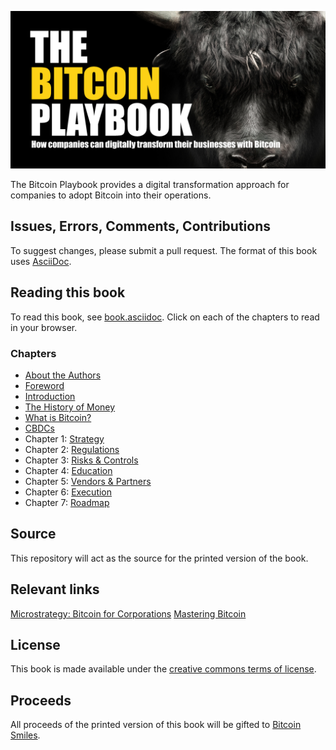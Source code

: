 ![The Bitcoin Playbook](https://github.com/BenGWeeks/TheBitcoinPlaybook/blob/main/images/The%20Bitcoin%20Playbook%20-%20Repo%20Card.png)

The Bitcoin Playbook provides a digital transformation approach for companies to adopt Bitcoin into their operations.

## Issues, Errors, Comments, Contributions

To suggest changes, please submit a pull request. The format of this book uses [AsciiDoc](https://docs.asciidoctor.org/asciidoc/latest/).

## Reading this book

To read this book, see [book.asciidoc](https://github.com/BenGWeeks/TheBitcoinPlaybook/blob/main/Book.asciidoc). Click on each of the chapters to read in your browser.

### Chapters

+ [About the Authors](https://github.com/BenGWeeks/TheBitcoinPlaybook/blob/main/AboutTheAuthors.asciidoc)
+ [Foreword](https://github.com/BenGWeeks/TheBitcoinPlaybook/blob/main/Foreword.asciidoc)
+ [Introduction](https://github.com/BenGWeeks/TheBitcoinPlaybook/blob/main/Introduction.asciidoc)
+ [The History of Money](https://github.com/BenGWeeks/TheBitcoinPlaybook/blob/main/TheHistoryOfMoney.asciidoc)
+ [What is Bitcoin?](https://github.com/BenGWeeks/TheBitcoinPlaybook/blob/main/WhatIsBitcoin.asciidoc)
+ [CBDCs](https://github.com/BenGWeeks/TheBitcoinPlaybook/blob/main/CBDCs.asciidoc)
+ Chapter 1: [Strategy](https://github.com/BenGWeeks/TheBitcoinPlaybook/blob/main/ch01.asciidoc)
+ Chapter 2: [Regulations](https://github.com/BenGWeeks/TheBitcoinPlaybook/blob/main/ch02.asciidoc)
+ Chapter 3: [Risks & Controls](https://github.com/BenGWeeks/TheBitcoinPlaybook/blob/main/ch03.asciidoc)
+ Chapter 4: [Education](https://github.com/BenGWeeks/TheBitcoinPlaybook/blob/main/ch04.asciidoc)
+ Chapter 5: [Vendors & Partners](https://github.com/BenGWeeks/TheBitcoinPlaybook/blob/main/ch05.asciidoc)
+ Chapter 6: [Execution](https://github.com/BenGWeeks/TheBitcoinPlaybook/blob/main/ch06.asciidoc)
+ Chapter 7: [Roadmap](https://github.com/BenGWeeks/TheBitcoinPlaybook/blob/main/ch07.asciidoc)

## Source

This repository will act as the source for the printed version of the book.

## Relevant links

[Microstrategy: Bitcoin for Corporations](https://www.microstrategy.com/en/bitcoin/bitcoin-for-corporations)
[Mastering Bitcoin](https://github.com/bitcoinbook/bitcoinbook)

## License

This book is made available under the [creative commons terms of license](https://github.com/BenGWeeks/TheBitcoinPlaybook/blob/main/LICENSE).

## Proceeds

All proceeds of the printed version of this book will be gifted to [Bitcoin Smiles](https://bitcoinsmiles.org/).

